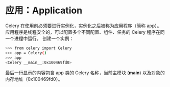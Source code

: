 # 应用：Application

Celery 在使用前必须要进行实例化，实例化之后被称为应用程序（简称 app）。 应用程序是线程安全的，可以配置多个不同配置、组件、任务的 Celery 程序在同一个进程中运行。 创建一个实例：

```bash
>>> from celery import Celery
>>> app = Celery()
>>> app
<Celery __main__:0x100469fd0>
```

最后一行显示的内容包含 app 类的 Celery 名称，当前主模块 (**main**) 以及对象的内存地址（0x100469fd0）。

